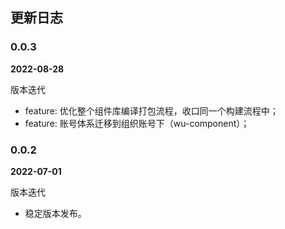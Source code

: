 ## 更新日志

### 0.0.3

**2022-08-28**

版本迭代
* feature: 优化整个组件库编译打包流程，收口同一个构建流程中；
* feature: 账号体系迁移到组织账号下（wu-component）；

### 0.0.2

**2022-07-01**

版本迭代
* 稳定版本发布。

